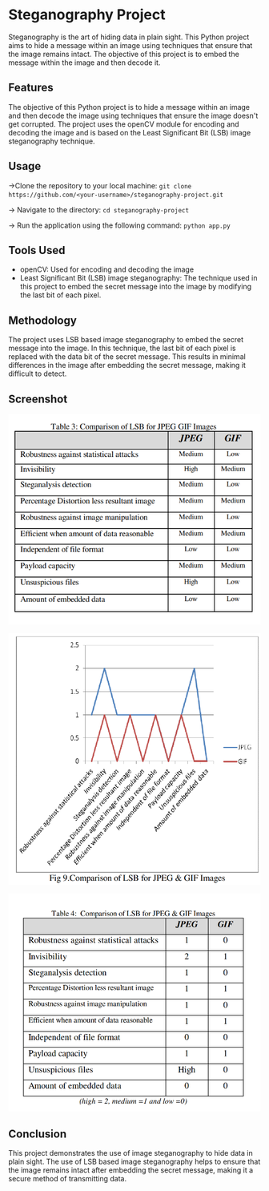 # Steganography Project

Steganography is the art of hiding data in plain sight. This Python project aims to hide a message within an image using techniques that ensure that the image remains intact. The objective of this project is to embed the message within the image and then decode it.

## Features
The objective of this Python project is to hide a message within an image and then decode the image using techniques that ensure the image doesn't get corrupted. The project uses the openCV module for encoding and decoding the image and is based on the Least Significant Bit (LSB) image steganography technique.

## Usage
->Clone the repository to your local machine:
`git clone https://github.com/<your-username>/steganography-project.git`

-> Navigate to the directory:
`cd steganography-project`

-> Run the application using the following command:
`python app.py`

## Tools Used
- openCV: Used for encoding and decoding the image
- Least Significant Bit (LSB) image steganography: The technique used in this project to embed the secret message into the image by modifying the last bit of each pixel.

## Methodology
The project uses LSB based image steganography to embed the secret message into the image. In this technique, the last bit of each pixel is replaced with the data bit of the secret message. This results in minimal differences in the image after embedding the secret message, making it difficult to detect.

## Screenshot
<p align="center">
  <img src="Screenshot (634).png">
</p>

<p align="center">
  <img src="Screenshot (635).png">
</p>

<p align="center">
  <img src="Screenshot (636).png">
</p>

## Conclusion
This project demonstrates the use of image steganography to hide data in plain sight. The use of LSB based image steganography helps to ensure that the image remains intact after embedding the secret message, making it a secure method of transmitting data.
